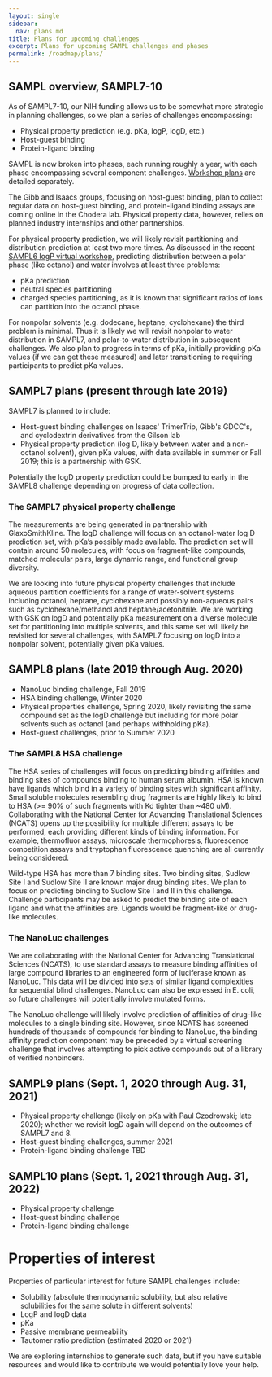 ```yaml
---
layout: single
sidebar:
  nav: plans.md
title: Plans for upcoming challenges
excerpt: Plans for upcoming SAMPL challenges and phases
permalink: /roadmap/plans/
---
```


## SAMPL overview, SAMPL7-10

As of SAMPL7-10, our NIH funding allows us to be somewhat more strategic in planning challenges, so we plan a series of challenges encompassing:
- Physical property prediction (e.g. pKa, logP, logD, etc.)
- Host-guest binding
- Protein-ligand binding

SAMPL is now broken into phases, each running roughly a year, with each phase encompassing several component challenges. [Workshop plans](https://samplchallenges.github.io/current/workshops/) are detailed separately.

The Gibb and Isaacs groups, focusing on host-guest binding, plan to collect regular data on host-guest binding, and protein-ligand binding assays are coming online in the Chodera lab. Physical property data, however, relies on planned industry internships and other partnerships.

For physical property prediction, we will likely revisit partitioning and distribution prediction at least two more times. As discussed in the recent [SAMPL6 logP virtual workshop](https://www.youtube.com/watch?v=FWUPXG8U3UE), predicting distribution between a polar phase (like octanol) and water involves at least three problems:

- pKa prediction
- neutral species partitioning
- charged species partitioning, as it is known that significant ratios of ions can partition into the octanol phase.

For nonpolar solvents (e.g. dodecane, heptane, cyclohexane) the third problem is minimal. Thus it is likely we will revisit nonpolar to water distribution in SAMPL7, and polar-to-water distribution in subsequent challenges. We also plan to progress in terms of pKa, initially providing pKa values (if we can get these measured) and later transitioning to requiring participants to predict pKa values.

## SAMPL7 plans (present through late 2019)

SAMPL7 is planned to include:
- Host-guest binding challenges on Isaacs' TrimerTrip, Gibb's GDCC's, and cyclodextrin derivatives from the Gilson lab
- Physical property prediction (log D, likely between water and a non-octanol solvent), given pKa values, with data available in summer or Fall 2019; this is a partnership with GSK.

Potentially the logD property prediction could be bumped to early in the SAMPL8 challenge depending on progress of data collection.

### The SAMPL7 physical property challenge

The measurements are being generated in partnership with GlaxoSmithKline. The logD challenge will focus on an octanol-water log D prediction set, with pKa’s possibly made available. The prediction set will contain  around 50 molecules, with focus on fragment-like compounds, matched molecular pairs, large dynamic range, and functional group diversity.

We are looking into future physical property challenges that include aqueous partition coefficients for a range of water-solvent systems including octanol, heptane, cyclohexane and possibly non-aqueous pairs such as cyclohexane/methanol and heptane/acetonitrile. We are working with GSK on logD and potentially pKa measurement on a diverse molecule set for partitioning into multiple solvents, and this same set will likely be revisited for several challenges, with SAMPL7 focusing on logD into a nonpolar solvent, potentially given pKa values.

## SAMPL8 plans (late 2019 through Aug. 2020)

- NanoLuc binding challenge, Fall 2019
- HSA binding challenge, Winter 2020
- Physical properties challenge, Spring 2020, likely revisiting the same compound set as the logD challenge but including for more polar solvents such as octanol (and perhaps withholding pKa).
- Host-guest challenges, prior to Summer 2020

### The SAMPL8 HSA challenge

The HSA series of challenges will focus on predicting binding affinities and binding sites of compounds binding to human serum albumin. HSA is known have ligands which bind in a variety of binding sites with significant affinity. Small soluble molecules resembling drug fragments are highly likely to bind to HSA (>= 90% of such fragments with Kd tighter than ~480 uM). Collaborating with the National Center for Advancing Translational Sciences (NCATS) opens up the possibility for multiple different assays to be performed, each providing different kinds of binding information. For example, thermofluor assays, microscale thermophoresis, fluorescence competition assays and tryptophan fluorescence quenching are all currently being considered.

Wild-type HSA has more than 7 binding sites.
Two binding sites, Sudlow Site I and Sudlow Site II are known major drug binding sites.
We plan to focus on predicting binding to Sudlow Site I and II in this challenge. Challenge participants may be asked to predict the binding site of each ligand and what the affinities are. Ligands would be fragment-like or drug-like molecules.

### The NanoLuc challenges

We are collaborating with the National Center for Advancing Translational Sciences (NCATS), to use standard assays to measure binding affinities of large compound libraries to an engineered form of luciferase known as NanoLuc.
This data will be divided into sets of similar ligand complexities for sequential blind challenges. NanoLuc can also be expressed in E. coli, so future challenges will potentially involve mutated forms.

The NanoLuc challenge will likely involve prediction of affinities of drug-like molecules to a single binding site.
However, since NCATS has screened hundreds of thousands of compounds for binding to NanoLuc, the binding affinity prediction component may be preceded by a virtual screening challenge that involves attempting to pick active compounds out of a library of verified nonbinders.


## SAMPL9 plans (Sept. 1, 2020 through Aug. 31, 2021)

- Physical property challenge (likely on pKa with Paul Czodrowski; late 2020); whether we revisit logD again will depend on the outcomes of SAMPL7 and 8.
- Host-guest binding challenges, summer 2021
- Protein-ligand binding challenge TBD

## SAMPL10 plans (Sept. 1, 2021 through Aug. 31, 2022)

- Physical property challenge
- Host-guest binding challenge
- Protein-ligand binding challenge

# Properties of interest

Properties of particular interest for future SAMPL challenges include:

- Solubility (absolute thermodynamic solubility, but also relative solubilities for the same solute in different solvents)
- LogP and logD data
- pKa
- Passive membrane permeability
- Tautomer ratio prediction (estimated 2020 or 2021)


We are exploring internships to generate such data, but if you have suitable resources and would like to contribute we would potentially love your help.
